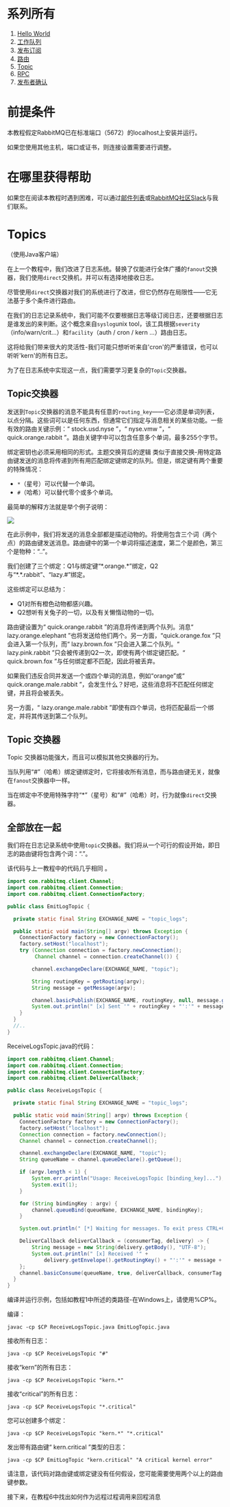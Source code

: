 # 系列所有

1. [Hello World](https://github.com/ooooldb/JavaNote1/blob/master/docs/MessageQueue/RabbitMQDoc/RabbitMQ官方文档1HelloWorld.md)
2. [工作队列](https://github.com/ooooldb/JavaNote1/blob/master/docs/MessageQueue/RabbitMQDoc/RabbitMQ官方文档2工作队列.md)
3. [发布订阅](https://github.com/ooooldb/JavaNote1/blob/master/docs/MessageQueue/RabbitMQDoc/RabbitMQ官方文档3发布订阅.md)
4. [路由](https://github.com/ooooldb/JavaNote1/blob/master/docs/MessageQueue/RabbitMQDoc/RabbitMQ官方文档4路由.md)
5. [Topic](https://github.com/ooooldb/JavaNote1/blob/master/docs/MessageQueue/RabbitMQDoc/RabbitMQ官方文档5Topic.md)
6. [RPC](https://github.com/ooooldb/JavaNote1/blob/master/docs/MessageQueue/RabbitMQDoc/RabbitMQ官方文档6RPC.md)
7. [发布者确认](https://github.com/ooooldb/JavaNote1/blob/master/docs/MessageQueue/RabbitMQDoc/RabbitMQ官方文档7发布者确认.md)

# 前提条件
本教程假定RabbitMQ已在标准端口（5672）的localhost上安装并运行。

如果您使用其他主机，端口或证书，则连接设置需要进行调整。

# 在哪里获得帮助
如果您在阅读本教程时遇到困难，可以通过[邮件列表][1]或[RabbitMQ社区Slack][2]与我们联系。

# Topics
（使用Java客户端）

在上一个教程中，我们改进了日志系统。替换了仅能进行全体广播的`fanout`交换器，我们使用`direct`交换机，并可以有选择地接收日志。

尽管使用`direct`交换器对我们的系统进行了改进，但它仍然存在局限性——它无法基于多个条件进行路由。

在我们的日志记录系统中，我们可能不仅要根据日志等级订阅日志，还要根据日志是谁发出的来判断。这个概念来自`syslog`unix tool，该工具根据`severity`（info/warn/crit...）和`facility`（auth / cron / kern ...）路由日志。

这将给我们带来很大的灵活性-我们可能只想听听来自'cron'的严重错误，也可以听听'kern'的所有日志。

为了在日志系统中实现这一点，我们需要学习更复杂的`Topic`交换器。

## Topic交换器
发送到`Topic`交换器的消息不能具有任意的`routing_key`——它必须是单词列表，以点分隔。这些词可以是任何东西，但通常它们指定与消息相关的某些功能。一些有效的路由关键示例：“ stock.usd.nyse ”，“ nyse.vmw ”，“ quick.orange.rabbit ”。路由关键字中可以包含任意多个单词，最多255个字节。

绑定密钥也必须采用相同的形式。主题交换背后的逻辑 类似于直接交换-用特定路由键发送的消息将传递到所有用匹配绑定键绑定的队列。但是，绑定键有两个重要的特殊情况：

- `*`（星号）可以代替一个单词。
- `#`（哈希）可以替代零个或多个单词。

最简单的解释方法就是举个例子说明：

![](https://www.rabbitmq.com/img/tutorials/python-five.png)

在此示例中，我们将发送的消息全部都是描述动物的。将使用包含三个词（两个点）的路由键发送消息。路由键中的第一个单词将描述速度，第二个是颜色，第三个是物种：“<speed>.<color>.<species>”。

我们创建了三个绑定：Q1与绑定键“\*.orange.\*”绑定，Q2与“\*.\*.rabbit”、“lazy.#”绑定。

这些绑定可以总结为：

- Q1对所有橙色动物都感兴趣。
- Q2想听有关兔子的一切，以及有关懒惰动物的一切。

路由键设置为“ quick.orange.rabbit ”的消息将传递到两个队列。消息“ lazy.orange.elephant ”也将发送给他们两个。另一方面，“quick.orange.fox ”只会进入第一个队列，而“ lazy.brown.fox ”只会进入第二个队列。“ lazy.pink.rabbit ”只会被传递到Q2一次，即使有两个绑定键匹配。“ quick.brown.fox ”与任何绑定都不匹配，因此将被丢弃。

如果我们违反合同并发送一个或四个单词的消息，例如“orange”或“ quick.orange.male.rabbit ”，会发生什么？好吧，这些消息将不匹配任何绑定键，并且将会被丢失。

另一方面，“ lazy.orange.male.rabbit ”即使有四个单词，也将匹配最后一个绑定，并将其传送到第二个队列。

## Topic 交换器

Topic 交换器功能强大，而且可以模拟其他交换器的行为。

当队列用“#”（哈希）绑定键绑定时，它将接收所有消息，而与路由键无关，就像在`fanout`交换器中一样。

当在绑定中不使用特殊字符“*”（星号）和“#”（哈希）时，行为就像`direct`交换器。

## 全部放在一起

我们将在日志记录系统中使用`topic`交换器。我们将从一个可行的假设开始，即日志的路由键将包含两个词：“<facility>.<severity>”。

该代码与上一教程中的代码几乎相同 。
```java
import com.rabbitmq.client.Channel;
import com.rabbitmq.client.Connection;
import com.rabbitmq.client.ConnectionFactory;

public class EmitLogTopic {

  private static final String EXCHANGE_NAME = "topic_logs";

  public static void main(String[] argv) throws Exception {
    ConnectionFactory factory = new ConnectionFactory();
    factory.setHost("localhost");
    try (Connection connection = factory.newConnection();
         Channel channel = connection.createChannel()) {

        channel.exchangeDeclare(EXCHANGE_NAME, "topic");

        String routingKey = getRouting(argv);
        String message = getMessage(argv);

        channel.basicPublish(EXCHANGE_NAME, routingKey, null, message.getBytes("UTF-8"));
        System.out.println(" [x] Sent '" + routingKey + "':'" + message + "'");
    }
  }
  //..
}
```
ReceiveLogsTopic.java的代码：
```java
import com.rabbitmq.client.Channel;
import com.rabbitmq.client.Connection;
import com.rabbitmq.client.ConnectionFactory;
import com.rabbitmq.client.DeliverCallback;

public class ReceiveLogsTopic {

  private static final String EXCHANGE_NAME = "topic_logs";

  public static void main(String[] argv) throws Exception {
    ConnectionFactory factory = new ConnectionFactory();
    factory.setHost("localhost");
    Connection connection = factory.newConnection();
    Channel channel = connection.createChannel();

    channel.exchangeDeclare(EXCHANGE_NAME, "topic");
    String queueName = channel.queueDeclare().getQueue();

    if (argv.length < 1) {
        System.err.println("Usage: ReceiveLogsTopic [binding_key]...");
        System.exit(1);
    }

    for (String bindingKey : argv) {
        channel.queueBind(queueName, EXCHANGE_NAME, bindingKey);
    }

    System.out.println(" [*] Waiting for messages. To exit press CTRL+C");

    DeliverCallback deliverCallback = (consumerTag, delivery) -> {
        String message = new String(delivery.getBody(), "UTF-8");
        System.out.println(" [x] Received '" +
            delivery.getEnvelope().getRoutingKey() + "':'" + message + "'");
    };
    channel.basicConsume(queueName, true, deliverCallback, consumerTag -> { });
  }
}
```
编译并运行示例，包括如教程1中所述的类路径-在Windows上，请使用%CP%。

编译：
```
javac -cp $CP ReceiveLogsTopic.java EmitLogTopic.java
```
接收所有日志：
```
java -cp $CP ReceiveLogsTopic "#"
```
接收“kern”的所有日志：
```
java -cp $CP ReceiveLogsTopic "kern.*"
```
接收“critical”的所有日志：
```
java -cp $CP ReceiveLogsTopic "*.critical"
```
您可以创建多个绑定：
```
java -cp $CP ReceiveLogsTopic "kern.*" "*.critical"
```
发出带有路由键“ kern.critical ”类型的日志：
```
java -cp $CP EmitLogTopic "kern.critical" "A critical kernel error"
```
请注意，该代码对路由键或绑定键没有任何假设，您可能需要使用两个以上的路由键参数。

接下来，在教程6中找出如何作为远程过程调用来回程消息

[1]: https://groups.google.com/forum/#!forum/rabbitmq-users        ""
[2]: https://rabbitmq-slack.herokuapp.com/  ""